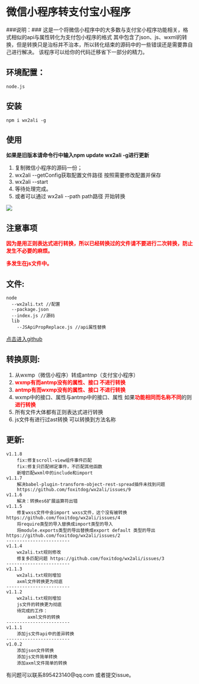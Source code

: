 # 微信小程序转支付宝小程序 #
###说明：###
	这是一个将微信小程序中的大多数与支付宝小程序功能相关，格式相似的api与属性转化为支付包小程序的格式
	其中包含了json、js、wxml的转换，但是转换只是治标并不治本，所以转化结束的源码中的一些错误还是需要靠自己进行解决。
	该程序可以给你的代码迁移省下一部分的精力。
## 环境配置： ##
	node.js
## 安装 ##
	npm i wx2ali -g

## 使用 ##
**如果是旧版本请命令行中输入npm update wx2ali -g进行更新**

1. 	复制微信小程序的源码一份；
1. 	wx2ali --getConfig获取配置文件路径 按照需要修改配置并保存
1.  wx2ali --start
1. 	等待处理完成。
1. 或者可以通过 wx2ali --path path路径   开始转换


![](https://github.com/foxitdog/wx2ali/blob/master/img/usage.gif)

	
	
## 注意事项 ##

<b style="color:red">因为是用正则表达式进行转换，所以已经转换过的文件请不要进行二次转换，防止发生不必要的麻烦。

多发生在js文件中。</b>

## 文件: ##
	node
	  --wx2ali.txt //配置
 	  --package.json
	  --index.js //源码
	  lib
        --JSApiPropReplace.js //api属性替换
[点击进入github](https://github.com/foxitdog/wx2ali "wx2ali转换")

## 转换原则: ##

1. 从wxmp（微信小程序）转成antmp（支付宝小程序）
2. <b style="color:red">wxmp有而antmp没有的属性、接口 不进行转换	</b>
3. <b style="color:red">antmp有而wxmp没有的属性、接口 不进行转换	</b>
4. wxmp中的接口、属性与antmp中的接口、属性 如果<b style="color:red">功能相同而名称不同</b>的则<b style="color:red">进行转换</b>
5. 所有文件大体都有正则表达式进行转换
6. js文件有进行过ast转换 可以转换到方法名称

## 更新: ##
	v1.1.8
		fix:修复scroll-view组件事件匹配
		fix:修复只匹配绑定事件，不匹配其他函数
		新增匹配wxml中的include和import
	v1.1.7
		解决babel-plugin-transform-object-rest-spread插件未找到问题
		https://github.com/foxitdog/wx2ali/issues/9
	v1.1.6
		解决：转换es6扩展运算符出错
	v1.1.5
		修复wxss文件中会import wxss文件，这个没有被转换	https://github.com/foxitdog/wx2ali/issues/4
		将require类型的导入替换成import类型的导入
		将module.exports类型的导出替换成export default 类型的导出 https://github.com/foxitdog/wx2ali/issues/2
	------------------------
	v1.1.4
		wx2ali.txt规则修改
		修复多匹配问题 https://github.com/foxitdog/wx2ali/issues/3
	------------------------
	v1.1.3
		wx2ali.txt规则增加
		axml文件转换更为彻底
	------------------------
	v1.1.2
		wx2ali.txt规则增加
		js文件的转换更为彻底
		待完成的工作：
			axml文件的转换
	------------------------
	v1.1.1
		添加js文件api中的差异转换
	------------------------
	v1.0.2
		添加json文件转换
		添加js文件简单转换
		添加axml文件简单的转换

<div>有问题可以联系895423140@qq.com 或者提交issue。</div>
	
